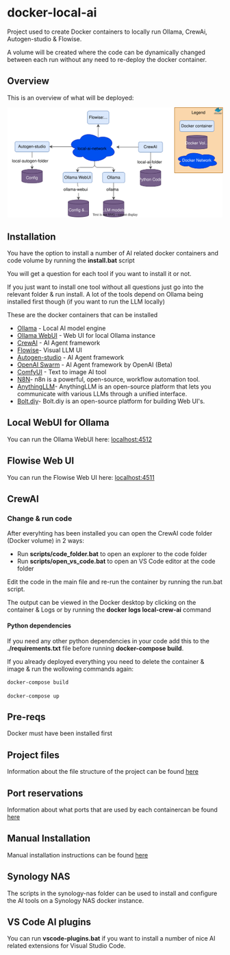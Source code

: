 # docker-local-ai

Project used to create Docker containers to locally run Ollama, CrewAi, Autogen-studio & Flowise.

A volume will be created where the code can be dynamically changed between each run without any need to re-deploy the docker container.

## Overview

This is an overview of what will be deployed:

![overview-image](docs/images/overview.svg)

## Installation

You have the option to install a number of AI related docker containers and code volume by running the **install.bat** script

You will get a question for each tool if you want to install it or not.

If you just want to install one tool without all questions just go into the relevant folder & run install.
A lot of the tools depend on Ollama being installed first though (if you want to run the LLM locally)

These are the docker containers that can be installed

-  [Ollama](https://ollama.com/) - Local AI model engine
-  [Ollama WebUI](https://github.com/open-webui/open-webui) - Web UI for local Ollama instance
-  [CrewAI](https://www.crewai.com/) - AI Agent framework
-  [Flowise](https://flowiseai.com/)- Visual LLM UI
-  [Autogen-studio](https://autogen-studio.com/) - AI Agent framework
-  [OpenAI Swarm](https://github.com/openai/swarm) - AI Agent framework by OpenAI (Beta)
-  [ComfyUI](https://github.com/comfyanonymous/ComfyUI.git) - Text to image AI tool
-  [N8N](https://flowiseai.com/)- n8n is a powerful, open-source, workflow automation tool.
-  [AnythingLLM](https://flowiseai.com/)- AnythingLLM is an open-source platform that lets you communicate with various LLMs through a unified interface.
-  [Bolt.diy](https://flowiseai.com/)- Bolt.diy is an open-source platform for building Web UI's.

## Local WebUI for Ollama

You can run the Ollama WebUI here: [localhost:4512](http://localhost:4512)

## Flowise Web UI

You can run the Flowise Web UI here: [localhost:4511](http://localhost:4511)

## CrewAI

### Change & run code

After everyhting has been installed you can open the CrewAI code folder (Docker volume) in 2 ways:

-  Run **scripts/code_folder.bat** to open an explorer to the code folder
-  Run **scripts/open_vs_code.bat** to open an VS Code editor at the code folder

Edit the code in the main file and re-run the container by running the run.bat script.

The output can be viewed in the Docker desktop by clicking on the container & Logs or by running the **docker logs local-crew-ai** command

#### Python dependencies

If you need any other python dependencies in your code add this to the **./requirements.txt** file before running **docker-compose build**.

If you already deployed everything you need to delete the container & image & run the wollowing commands again:

```
docker-compose build

docker-compose up
```

## Pre-reqs

Docker must have been installed first

## Project files

Information about the file structure of the project can be found [here](docs/files.md)

## Port reservations

Information about what ports that are used by each containercan be found [here](ports.md)

## Manual Installation

Manual installation instructions can be found [here](docs/local-ai-install.md)

## Synology NAS

The scripts in the synology-nas folder can be used to install and configure the AI tools on a Synology NAS docker instance.

## VS Code AI plugins

You can run **vscode-plugins.bat** if you want to install a number of nice AI related extensions for Visual Studio Code.
